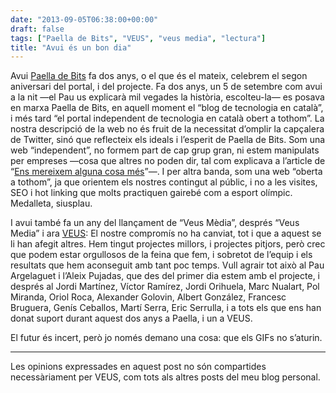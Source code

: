 ```yaml
---
date: "2013-09-05T06:38:00+00:00"
draft: false
tags: ["Paella de Bits", "VEUS", "veus media", "lectura"]
title: "Avui és un bon dia"
---
```

Avui [Paella de Bits](http://www.paelladebits.cat/) fa dos anys, o el que és el mateix, celebrem el segon aniversari del portal, i del projecte. Fa dos anys, un 5 de setembre com avui a la nit —el Pau us explicarà mil vegades la història, escolteu-la— es posava en marxa Paella de Bits, en aquell moment el “blog de tecnologia en català”, i més tard “el portal independent de tecnologia en català obert a tothom”. La nostra descripció de la web no és fruit de la necessitat d’omplir la capçalera de Twitter, sinó que reflecteix els ideals i l’esperit de Paella de Bits. Som una web “independent”, no formem part de cap grup gran, ni estem manipulats per empreses —cosa que altres no poden dir, tal com explicava a l’article de “[Ens mereixem alguna cosa més](http://enricllonch.com/post/59755208866/ens-mereixem-alguna-cosa-mes)”—. I per altra banda, som una web “oberta a tothom”, ja que orientem els nostres contingut al públic, i no a les visites, SEO i hot linking que molts practiquen gairebé com a esport olímpic. Medalleta, siusplau.

I avui també fa un any del llançament de “Veus Mèdia”, després “Veus Media” i ara [VEUS](http://www.veus.co/): El nostre compromís no ha canviat, tot i que a aquest se li han afegit altres. Hem tingut projectes millors, i projectes pitjors, però crec que podem estar orgullosos de la feina que fem, i sobretot de l’equip i els resultats que hem aconseguit amb tant poc temps. Vull agrair tot això al Pau Argelaguet i l’Aleix Pujadas, que des del primer dia estem amb el projecte, i després al Jordi Martínez, Víctor Ramírez, Jordi Orihuela, Marc Nualart, Pol Miranda, Oriol Roca, Alexander Golovin, Albert González, Francesc Bruguera, Genís Ceballos, Martí Serra, Eric Serrulla, i a tots els que ens han donat suport durant aquest dos anys a Paella, i un a VEUS.

El futur és incert, però jo només demano una cosa: que els GIFs no s’aturin. 



---------------------



Les opinions expressades en aquest post no són compartides necessàriament per VEUS, com tots als altres posts del meu blog personal.